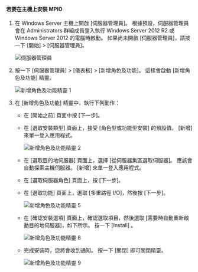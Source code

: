 #### <a name="to-install-mpio-on-the-host"></a>若要在主機上安裝 MPIO
1. 在 Windows Server 主機上開啟 [伺服器管理員]。 根據預設，伺服器管理員會在 Administrators 群組成員登入執行 Windows Server 2012 R2 或 Windows Server 2012 的電腦時啟動。 如果尚未開啟 [伺服器管理員]，請按一下 [開始] > [伺服器管理員]。
   
    ![伺服器管理員](./media/storsimple-install-mpio-windows-server/IC740997.png)
2. 按一下 [伺服器管理員] > [儀表板] > [新增角色及功能]。 這樣會啟動 [新增角色及功能]  精靈。
   
    ![新增角色及功能精靈 1](./media/storsimple-install-mpio-windows-server/IC740998.png)
3. 在 [新增角色及功能]  精靈中，執行下列動作：
   
   * 在 [開始之前] 頁面中按 [下一步]。
   * 在 [選取安裝類型] 頁面上，接受 [角色型或功能型安裝] 的預設值。 [新增] 來單一登入應用程式。
     
       ![新增角色及功能精靈 2](./media/storsimple-install-mpio-windows-server/IC740999.png)
   * 在 [選取目的地伺服器] 頁面上，選擇 [從伺服器集區選取伺服器]。 應該會自動探索主機伺服器。 [新增] 來單一登入應用程式。
   * 在 [選取伺服器角色] 頁面上，按 [下一步]。
   * 在 [選取功能] 頁面上，選取 [多重路徑 I/O]，然後按 [下一步]。
     
       ![新增角色及功能精靈 5](./media/storsimple-install-mpio-windows-server/IC741000.png)
   * 在 [確認安裝選項] 頁面上，確認選取項目，然後選取 [需要時自動重新啟動目的地伺服器]，如下所示。 按一下 [Install] 。
     
       ![新增角色及功能精靈 8](./media/storsimple-install-mpio-windows-server/IC741001.png)
   * 完成安裝時，您將會收到通知。 按一下 [關閉]  即可關閉精靈。
     
       ![新增角色及功能精靈 9](./media/storsimple-install-mpio-windows-server/IC741002.png)

